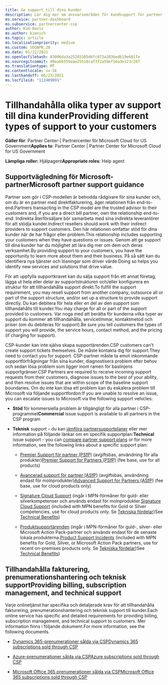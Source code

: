 ```yaml
---
title: Ge support till dina kunder
description: Lär dig mer om ansvarsområden för kundsupport för partner i CSP-programmet. Omfattar support för fakturering, prenumerationshantering och tekniska problem.
ms.service: partner-dashboard
ms.subservice: partnercenter-csp
author: Kim-Davis
ms.author: kimnich
ms.topic: article
ms.localizationpriority: medium
ms.custom: SEOAPR.20
ms.date: 01/22/2021
ms.openlocfilehash: 83006da3a25285105d6fc073a203bedb19e681fe
ms.sourcegitcommit: 09eabb559aae25518caf3f2a59ef16a3e123c207
ms.translationtype: MT
ms.contentlocale: sv-SE
ms.lasthandoff: 06/23/2021
ms.locfileid: "112489891"
---
```

# <a name="providing-different-types-of-support-to-your-customers"></a><span data-ttu-id="2714d-104">Tillhandahålla olika typer av support till dina kunder</span><span class="sxs-lookup"><span data-stu-id="2714d-104">Providing different types of support to your customers</span></span>

<span data-ttu-id="2714d-105">**Gäller för**: Partner Center-| Partnercenter för Microsoft Cloud for US Government</span><span class="sxs-lookup"><span data-stu-id="2714d-105">**Applies to**: Partner Center | Partner Center for Microsoft Cloud for US Government</span></span>

<span data-ttu-id="2714d-106">**Lämpliga roller:** Hjälpagent</span><span class="sxs-lookup"><span data-stu-id="2714d-106">**Appropriate roles**: Help agent</span></span>

## <a name="microsoft-partner-support-guidance"></a><span data-ttu-id="2714d-107">Supportvägledning för Microsoft-partner</span><span class="sxs-lookup"><span data-stu-id="2714d-107">Microsoft partner support guidance</span></span>

<span data-ttu-id="2714d-108">Partner som gör i CSP-modellen är betrodda rådgivare för sina kunder och, om du är en partner med direktfakturering, äger relationen från end-to-end.</span><span class="sxs-lookup"><span data-stu-id="2714d-108">Partners transacting in the CSP model are the trusted advisor to their customers and, if you are a direct bill partner, own the relationship end-to-end.</span></span> <span data-ttu-id="2714d-109">Indirekta återförsäljare bör samarbeta med sina indirekta leverantörer för att stödja kunder.</span><span class="sxs-lookup"><span data-stu-id="2714d-109">Indirect resellers should work with their indirect providers to support customers.</span></span> <span data-ttu-id="2714d-110">Den här relationen omfattar stöd för dina kunder när de har frågor eller problem.</span><span class="sxs-lookup"><span data-stu-id="2714d-110">This relationship includes supporting your customers when they have questions or issues.</span></span> <span data-ttu-id="2714d-111">Genom att ge support till dina kunder har du möjlighet att lära dig mer om dem och deras verksamhet.</span><span class="sxs-lookup"><span data-stu-id="2714d-111">By providing support to your customers, you have the opportunity to learn more about them and their business.</span></span> <span data-ttu-id="2714d-112">På så sätt kan du identifiera nya tjänster och lösningar som driver värde.</span><span class="sxs-lookup"><span data-stu-id="2714d-112">Doing so helps you identify new services and solutions that drive value.</span></span>

<span data-ttu-id="2714d-113">För att uppfylla supportkravet kan du sälja support från ett annat företag, lägga ut hela eller delar av supportstrukturen och/eller konfigurera en struktur för att tillhandahålla support direkt.</span><span class="sxs-lookup"><span data-stu-id="2714d-113">To fulfill the support requirement, you may resell support from another company, outsource all or part of the support structure, and/or set up a structure to provide support directly.</span></span> <span data-ttu-id="2714d-114">Du kan debitera för hela eller en del av den support som tillhandahålls till kunder.</span><span class="sxs-lookup"><span data-stu-id="2714d-114">You may charge for all or part of the support provided to customers.</span></span> <span data-ttu-id="2714d-115">Var noga med att berätta för kunderna vilka typer av support du kommer att tillhandahålla, servicetimmar, kontaktmetod och priser (om du debiteras för support).</span><span class="sxs-lookup"><span data-stu-id="2714d-115">Be sure you tell customers the types of support you will provide, the service hours, contact method, and the pricing (if charging for support).</span></span>

<span data-ttu-id="2714d-116">CSP-kunder kan inte själva skapa supportärenden.</span><span class="sxs-lookup"><span data-stu-id="2714d-116">CSP customers can't create support tickets themselves.</span></span> <span data-ttu-id="2714d-117">De måste kontakta dig för support.</span><span class="sxs-lookup"><span data-stu-id="2714d-117">They need to contact you for support.</span></span> <span data-ttu-id="2714d-118">CSP-partner måste ta emot inkommande supportförfrågningar från sina kunder, diagnostisera problem efter behov och sedan lösa problem som ligger inom ramen för baslinjens supportgränser.</span><span class="sxs-lookup"><span data-stu-id="2714d-118">CSP Partners are required to receive incoming support requests from their customers, diagnose issues to the best of your ability, and then resolve issues that are within scope of the baseline support boundaries.</span></span> <span data-ttu-id="2714d-119">Om du inte kan lösa ett problem kan du eskalera problem till Microsoft via följande supportfordon:</span><span class="sxs-lookup"><span data-stu-id="2714d-119">If you are unable to resolve an issue, you can escalate issues to Microsoft via the following support vehicles:</span></span>

- <span data-ttu-id="2714d-120">**Stöd** för kommersiella problem är tillgängligt för alla partner i CSP-programmet</span><span class="sxs-lookup"><span data-stu-id="2714d-120">**Commercial** issue support is available to all partners in the CSP program</span></span>

- <span data-ttu-id="2714d-121">**Teknisk** support – du kan [jämföra partnersupportplaner](https://partner.microsoft.com/support/partnersupport) eller mer information på följande länkar om en specifik supportplan:</span><span class="sxs-lookup"><span data-stu-id="2714d-121">**Technical** issue support - you can [compare partner support plans](https://partner.microsoft.com/support/partnersupport) or for more information, see the following links  about a specific support plan:</span></span>

  - <span data-ttu-id="2714d-122">[Premier Support för partner (PSfP)](https://partner.microsoft.com/support/microsoft-services-premier-support) (avgiftsbas, användning för alla produkter)</span><span class="sxs-lookup"><span data-stu-id="2714d-122">[Premier Support for Partners (PSfP)](https://partner.microsoft.com/support/microsoft-services-premier-support) (fee base, use for all products)</span></span>

  - <span data-ttu-id="2714d-123">[Avancerad support för partner (ASfP)](https://partner.microsoft.com/support/advanced-cloud-support) (avgiftsbas, användning endast för molnprodukter)</span><span class="sxs-lookup"><span data-stu-id="2714d-123">[Advanced Support for Partners (ASfP)](https://partner.microsoft.com/support/advanced-cloud-support) (fee base, use for cloud products only)</span></span>

  - <span data-ttu-id="2714d-124">[Signature Cloud Support](manage-your-partner-network-benefits.md) (ingår i MPN-förmåner för guld- eller silverkompetenser och används endast för molnprodukter.</span><span class="sxs-lookup"><span data-stu-id="2714d-124">[Signature Cloud Support](manage-your-partner-network-benefits.md) (included with MPN benefits for Gold or Silver competencies, use for cloud products only.</span></span> <span data-ttu-id="2714d-125">Se [Tekniska fördelar](mpn-benefits-technical-support.md))</span><span class="sxs-lookup"><span data-stu-id="2714d-125">See [Technical Benefits](mpn-benefits-technical-support.md))</span></span>

  - <span data-ttu-id="2714d-126">[Produktsupportärenden](manage-your-partner-network-benefits.md) (ingår i MPN-förmåner för guld-, silver- eller Microsoft Action Pack-partner och används endast för de senaste lokala produkterna.</span><span class="sxs-lookup"><span data-stu-id="2714d-126">[Product Support Incidents](manage-your-partner-network-benefits.md) (included with MPN benefits for Gold, Silver, or Microsoft Action Pack partners, use for recent on-premises products only.</span></span> <span data-ttu-id="2714d-127">Se [Tekniska fördelar](mpn-benefits-technical-support.md))</span><span class="sxs-lookup"><span data-stu-id="2714d-127">See [Technical Benefits](mpn-benefits-technical-support.md))</span></span>

## <a name="providing-billing-subscription-management-and-technical-support"></a><span data-ttu-id="2714d-128">Tillhandahålla fakturering, prenumerationshantering och teknisk support</span><span class="sxs-lookup"><span data-stu-id="2714d-128">Providing billing, subscription management, and technical support</span></span> 

<span data-ttu-id="2714d-129">Varje onlinetjänst har specifika och detaljerade krav för att tillhandahålla fakturering, prenumerationshantering och teknisk support till kunder.</span><span class="sxs-lookup"><span data-stu-id="2714d-129">Each online service has specific and detailed requirements for providing billing, subscription management, and technical support to customers.</span></span> <span data-ttu-id="2714d-130">Mer information finns i följande dokument.</span><span class="sxs-lookup"><span data-stu-id="2714d-130">For more information, see the following documents.</span></span>

- [<span data-ttu-id="2714d-131">Dynamics 365-prenumerationer sålda via CSP</span><span class="sxs-lookup"><span data-stu-id="2714d-131">Dynamics 365 subscriptions sold through CSP</span></span>](https://www.microsoftpartnercommunity.com/t5/CSP/Microsoft-Partner-Support-Guidance/m-p/5262#M30)

- [<span data-ttu-id="2714d-132">Azure-prenumerationer sålda via CSP</span><span class="sxs-lookup"><span data-stu-id="2714d-132">Azure subscriptions sold through CSP</span></span>](https://www.microsoftpartnercommunity.com/t5/CSP/Microsoft-Partner-Support-Guidance/m-p/5263#M31)

- [<span data-ttu-id="2714d-133">Microsoft Office 365 prenumerationer sålda via CSP</span><span class="sxs-lookup"><span data-stu-id="2714d-133">Microsoft Office 365 subscriptions sold through CSP</span></span>](https://www.microsoftpartnercommunity.com/t5/CSP/Microsoft-Partner-Support-Guidance/m-p/5264#M32)
